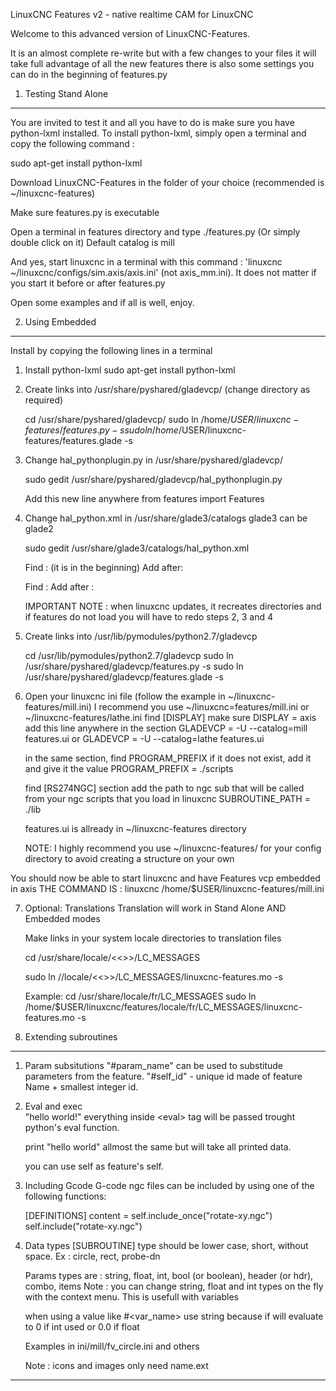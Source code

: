 LinuxCNC Features v2 - native realtime CAM for LinuxCNC

Welcome to this advanced version of LinuxCNC-Features.

It is an almost complete re-write but with a few changes to your files
 it will take full advantage of all the new features
 there is also some settings you can do in the beginning of features.py


1. Testing Stand Alone
--------------------------------------------------------------------------------
You are invited to test it and all you have to do is make sure you have python-lxml installed.
To install python-lxml, simply open a terminal and copy the following command :

sudo apt-get install python-lxml

Download LinuxCNC-Features in the folder of your choice (recommended is ~/linuxcnc-features)

Make sure features.py is executable

Open a terminal in features directory and type ./features.py
(Or simply double click on it)
Default catalog is mill

And yes, start linuxcnc in a terminal with this command :
'linuxcnc ~/linuxcnc/configs/sim.axis/axis.ini' (not axis_mm.ini).
It does not matter if you start it before or after features.py

Open some examples and if all is well, enjoy.


2. Using Embedded
--------------------------------------------------------------------------------
Install by copying the following lines in a terminal

1. Install python-lxml
	sudo apt-get install python-lxml 


2. Create links into /usr/share/pyshared/gladevcp/ 
	(change directory as required)
	
	cd /usr/share/pyshared/gladevcp/
	sudo ln /home/$USER/linuxcnc-features/features.py -s
	sudo ln /home/$USER/linuxcnc-features/features.glade -s
	

3. Change hal_pythonplugin.py in /usr/share/pyshared/gladevcp/

	sudo gedit /usr/share/pyshared/gladevcp/hal_pythonplugin.py

	Add this new line anywhere
		from features import Features


4. Change hal_python.xml in /usr/share/glade3/catalogs glade3 can be glade2

	sudo gedit /usr/share/glade3/catalogs/hal_python.xml

	Find :  <glade-widget-classes>
	(it is in the beginning)
	Add after:
		<glade-widget-class name="Features" generic-name="features" title="features">
		    <properties>
		        <property id="size" query="False" default="1" visible="False"/>
		        <property id="spacing" query="False" default="0" visible="False"/>
		        <property id="homogeneous" query="False" default="0" visible="False"/>
		    </properties>
		</glade-widget-class>

	Find :  <glade-widget-group name="python" title="HAL Python">
	Add after :
		<glade-widget-class-ref name="Features"/>

	IMPORTANT NOTE : when linuxcnc updates, it recreates directories and if features do not load
	you will have to redo steps 2, 3 and 4
	
	
5. Create links into /usr/lib/pymodules/python2.7/gladevcp

	cd /usr/lib/pymodules/python2.7/gladevcp
	sudo ln /usr/share/pyshared/gladevcp/features.py -s
	sudo ln /usr/share/pyshared/gladevcp/features.glade -s


6. Open your linuxcnc ini file (follow the example in ~/linuxcnc-features/mill.ini)
	I recommend you use ~/linuxcnc=features/mill.ini or ~/linuxcnc-features/lathe.ini
	find 
		[DISPLAY]
 		make sure DISPLAY = axis
	add this line anywhere in the section
		GLADEVCP = -U --catalog=mill features.ui
	or
		GLADEVCP = -U --catalog=lathe features.ui		

	in the same section, find PROGRAM_PREFIX
	if it does not exist, add it and give it the value
		PROGRAM_PREFIX = ./scripts

	find 
		[RS274NGC] section
	add the path to ngc sub that will be called from your ngc scripts that you load in linuxcnc
		SUBROUTINE_PATH = ./lib

	features.ui is allready in ~/linuxcnc-features directory
	
	NOTE: I highly recommend you use ~/linuxcnc-features/ for your config directory
	to avoid creating a structure on your own


You should now be able to start linuxcnc and have Features vcp embedded in axis
THE COMMAND IS : linuxcnc /home/$USER/linuxcnc-features/mill.ini


7. Optional: Translations
	Translation will work in Stand Alone AND Embedded modes

	Make links in your system locale directories to translation files
	
	cd /usr/share/locale/<<<YOUR LOCALE>>>/LC_MESSAGES
	
	sudo ln /<full path to features sourse>/locale/<<<YOUR LOCALE>>>/LC_MESSAGES/linuxcnc-features.mo -s

	Example:
	cd /usr/share/locale/fr/LC_MESSAGES
	sudo ln /home/$USER/linuxcnc/features/locale/fr/LC_MESSAGES/linuxcnc-features.mo -s


3.	Extending subroutines
--------------------------------------------------------------------------------

1. Param subsitutions
	"#param_name" can be used to substitude parameters from the feature. 
	"#self_id" - unique id made of feature Name + smallest integer id. 

2. Eval and exec	
	<eval>"hello world!"</eval>	
	everything inside &lt;eval&gt; tag will be passed
	trought python's eval function. 
	
	<exec>print "hello world"</exec>
	allmost the same but will take all printed data.
	
	you can use self as feature's self.

3. Including Gcode
	G-code ngc files can be included by using one of the following functions:
	
	[DEFINITIONS]
	content = 
		<eval>self.include_once("rotate-xy.ngc")</eval>
		<eval>self.include("rotate-xy.ngc")</eval>

4. Data types
	[SUBROUTINE] type should be lower case, short, without space. Ex : circle, rect, probe-dn

	Params types are : string, float, int, bool (or boolean), header (or hdr), combo, items
	Note : you can change string, float and int types on the fly with the context menu. 
	This is usefull with variables
	
	when using a value like #<var_name> use string because if will evaluate to 0 if int used or 0.0 if float
	
	Examples in ini/mill/fv_circle.ini and others
	
	Note : icons and images only need name.ext
	
--------------------------------------------------------------------------------
